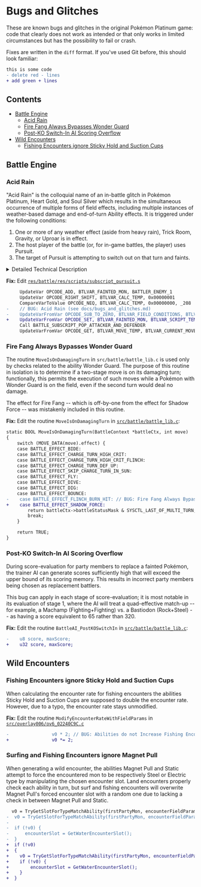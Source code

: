 # Bugs and Glitches

These are known bugs and glitches in the original Pokémon Platinum game: code that
clearly does not work as intended or that only works in limited circumstances
but has the possibility to fail or crash.

Fixes are written in the `diff` format. If you've used Git before, this should
look familiar:

```diff
this is some code
- delete red - lines
+ add green + lines
```

## Contents

- [Battle Engine](#battle-engine)
  - [Acid Rain](#acid-rain)
  - [Fire Fang Always Bypasses Wonder Guard](#fire-fang-always-bypasses-wonder-guard)
  - [Post-KO Switch-In AI Scoring Overflow](#post-ko-switch-in-ai-scoring-overflow)
- [Wild Encounters](#wild-encounters)
  - [Fishing Encounters ignore Sticky Hold and Suction Cups](#fishing-encounters-ignore-sticky-hold-and-suction-cups)

## Battle Engine

### Acid Rain

"Acid Rain" is the colloquial name of an in-battle glitch in Pokémon Platinum,
Heart Gold, and Soul Silver which results in the simultaneous occurrence of
multiple forms of field effects, including multiple instances of weather-based
damage and end-of-turn Ability effects. It is triggered under the following conditions:

1. One or more of any weather effect (aside from heavy rain), Trick Room, Gravity,
or Uproar is in effect.
2. The host player of the battle (or, for in-game battles, the player) uses Pursuit.
3. The target of Pursuit is attempting to switch out on that turn and faints.

<details>
  <summary>Detailed Technical Description</summary>

  The root cause of this bug is a parameter swap in the vanilla bytecode script
  for Pursuit which subtracts the fainted battler's ID from the field conditions
  bitmask, rather than setting the fainted battler variable to that ID.

  To illustrate, suppose that the field condition is set to permanent Hail due
  to a previous activation of Snow Warning. This is represented in the field-condition
  bitmask as `0x80`. At a point after this, our opponent is fainted by Pursuit while
  attempting to switch out, setting `BTLVAR_SCRIPT_TEMP` to `1`. Then, the following
  line of the bytecode is executed:

  ```
- UpdateVarFromVar OPCODE_SUB_TO_ZERO, BTLVAR_FIELD_CONDITIONS, BTLVAR_SCRIPT_TEMP
 ````

  This instruction subtracts the value of `BTLVAR_SCRIPT_TEMP` (1) from the value
  of `BTLVAR_FIELD_CONDITIONS` (`0x80`) and stores the result (`0x7F`) back into
  `BTLVAR_FIELD_CONDITIONS`. This value represents the 7 least-significant bits
  being flipped to `1`, which denotes in-game that all of the following weathers
  are active:

  1. Hail (temporary)
  2. Sun (temporary and permanent)
  3. Sand (temporary and permanent)
  4. Rain (temporary and permanent)

  Because the turn counter for temporary weather was never initialized, temporary
  weather states are functionally permanent. The visible result is that each of
  these weather states is active at once and that all effects related to them also
  trigger.
</details>

**Fix:** Edit [`res/battle/res/scripts/subscript_pursuit.s`](https://github.com/pret/pokeplatinum/blob/main/res/battle/scripts/subscripts/subscript_pursuit.s)

```diff
     UpdateVar OPCODE_ADD, BTLVAR_FAINTED_MON, BATTLER_ENEMY_1
     UpdateVar OPCODE_RIGHT_SHIFT, BTLVAR_CALC_TEMP, 0x00000001
     CompareVarToValue OPCODE_NEQ, BTLVAR_CALC_TEMP, 0x00000000, _208
-    // BUG: Acid Rain (see docs/bugs_and_glitches.md)
-    UpdateVarFromVar OPCODE_SUB_TO_ZERO, BTLVAR_FIELD_CONDITIONS, BTLVAR_SCRIPT_TEMP
+    UpdateVarFromVar OPCODE_SET, BTLVAR_FAINTED_MON, BTLVAR_SCRIPT_TEMP
     Call BATTLE_SUBSCRIPT_POP_ATTACKER_AND_DEFENDER
     UpdateVarFromVar OPCODE_GET, BTLVAR_MOVE_TEMP, BTLVAR_CURRENT_MOVE
```

### Fire Fang Always Bypasses Wonder Guard

The routine `MoveIsOnDamagingTurn` in `src/battle/battle_lib.c` is used only
by checks related to the ability Wonder Guard. The purpose of this routine
in isolation is to determine if a two-stage move is on its damaging turn;
functionally, this permits the execution of such moves while a Pokémon with
Wonder Guard is on the field, even if the second turn would deal no damage.

The effect for Fire Fang -- which is off-by-one from the effect for Shadow
Force -- was mistakenly included in this routine.

**Fix:** Edit the routine `MoveIsOnDamagingTurn` in [`src/battle/battle_lib.c`](https://github.com/pret/pokeplatinum/blob/main/src/battle/battle_lib.c#L7590):

```diff
static BOOL MoveIsOnDamagingTurn(BattleContext *battleCtx, int move)
{
    switch (MOVE_DATA(move).effect) {
    case BATTLE_EFFECT_BIDE:
    case BATTLE_EFFECT_CHARGE_TURN_HIGH_CRIT:
    case BATTLE_EFFECT_CHARGE_TURN_HIGH_CRIT_FLINCH:
    case BATTLE_EFFECT_CHARGE_TURN_DEF_UP:
    case BATTLE_EFFECT_SKIP_CHARGE_TURN_IN_SUN:
    case BATTLE_EFFECT_FLY:
    case BATTLE_EFFECT_DIVE:
    case BATTLE_EFFECT_DIG:
    case BATTLE_EFFECT_BOUNCE:
-    case BATTLE_EFFECT_FLINCH_BURN_HIT: // BUG: Fire Fang Always Bypasses Wonder Guard (see docs/bugs_and_glitches.md)
+    case BATTLE_EFFECT_SHADOW_FORCE:
        return battleCtx->battleStatusMask & SYSCTL_LAST_OF_MULTI_TURN;
        break;
    }

    return TRUE;
}
```

### Post-KO Switch-In AI Scoring Overflow

During score-evaluation for party members to replace a fainted Pokémon, the
trainer AI can generate scores sufficiently high that will exceed the upper
bound of its scoring memory. This results in incorrect party members being
chosen as replacement battlers.

This bug can apply in each stage of score-evaluation; it is most notable in
its evaluation of stage 1, where the AI will treat a quad-effective match-up --
for example, a Machamp (Fighting+Fighting) vs. a Bastiodon (Rock+Steel) --
as having a score equivalent to 65 rather than 320.

**Fix:** Edit the routine `BattleAI_PostKOSwitchIn` in [`src/battle/battle_lib.c`](https://github.com/pret/pokeplatinum/blob/05aee2e69edd4774823920cec395e29320036f26/src/battle/battle_lib.c#L7925):

```diff
-    u8 score, maxScore;
+    u32 score, maxScore;
```

## Wild Encounters
### Fishing Encounters ignore Sticky Hold and Suction Cups

When calculating the encounter rate for fishing encounters the abilities Sticky 
Hold and Suction Cups are supposed to double the encounter rate. However, due to
a typo, the encounter rate stays unmodified.

**Fix:** Edit the routine `ModifyEncounterRateWithFieldParams` in [`src/overlay006/ov6_02240C9C.c`](https://github.com/pret/pokeplatinum/blob/4fb8a8f567ebbfc99a1d7f2e5f1e8edd9beb4aa7/src/overlay006/ov6_02240C9C.c#L1390)

```diff
-                v0 * 2; // BUG: Abilities do not Increase Fishing Encounter Rate (see docs/bugs_and_glitches.md)
+                v0 *= 2;
```

### Surfing and Fishing Encounters ignore Magnet Pull

When generating a wild encounter, the abilities Magnet Pull and Static  
attempt to force the encountered mon to be respectively Steel or Electric type by
manipulating the chosen encounter slot. Land encounters properly check each ability in turn,
but surf and fishing encounters will overwrite Magnet Pull's forced encounter slot with a random one
due to lacking a check in between Magnet Pull and Static.

```diff
  v0 = TryGetSlotForTypeMatchAbility(firstPartyMon, encounterFieldParams, encounterTable, MAX_WATER_ENCOUNTERS, TYPE_STEEL, ABILITY_MAGNET_PULL, &encounterSlot);
-  v0 = TryGetSlotForTypeMatchAbility(firstPartyMon, encounterFieldParams, encounterTable, MAX_WATER_ENCOUNTERS, TYPE_ELECTRIC, ABILITY_STATIC, &encounterSlot);
-
-  if (!v0) {
-      encounterSlot = GetWaterEncounterSlot();
-  }
+  if (!v0)
+  {
+    v0 = TryGetSlotForTypeMatchAbility(firstPartyMon, encounterFieldParams, encounterTable, MAX_WATER_ENCOUNTERS, TYPE_ELECTRIC, ABILITY_STATIC, &encounterSlot);
+    if (!v0) {
+        encounterSlot = GetWaterEncounterSlot();
+    }
+  }
```
